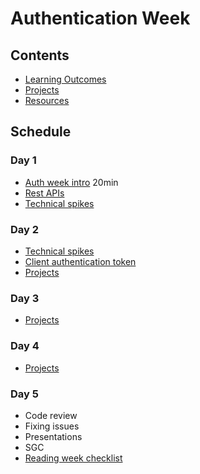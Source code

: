 # Authentication Week

## Contents

- [Learning Outcomes](./learning-outcomes.md)
- [Projects](./project.md)
- [Resources](./resources)

## Schedule

### Day 1

- [Auth week intro](https://docs.google.com/presentation/d/1RjM9IouH_Xj2xYM0XkkBczxDiERBjZx6piBv4wP2w3U/edit#slide=id.p50) 20min
- [Rest APIs](https://github.com/oliverjam/learn-rest-apis)
- [Technical spikes](https://github.com/foundersandcoders/coursebook/blob/main/curriculum/authentication/spikes.md)


### Day 2

- [Technical spikes](https://github.com/foundersandcoders/coursebook/blob/main/curriculum/authentication/spikes.md)
- [Client authentication token](https://github.com/WebAhead/client-token-auth)
- [Projects](./project.md)

### Day 3

- [Projects](./project.md)

### Day 4

- [Projects](./project.md)

### Day 5

- Code review  
- Fixing issues
- Presentations
- SGC
- [Reading week checklist](https://github.com/webahead/master-reference/blob/master/coursebook/general/reading-week-checklist.md)
